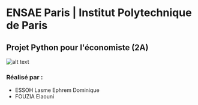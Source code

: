 # ENSAE Paris | Institut Polytechnique de Paris

## Projet Python pour l'économiste (2A)

![alt text](https://upload.wikimedia.org/wikipedia/commons/thumb/e/ec/LOGO-ENSAE.png/240px-LOGO-ENSAE.png)

### Réalisé par : 

* ESSOH Lasme Ephrem Dominique
* FOUZIA Elaouni

